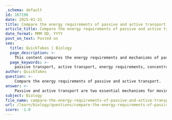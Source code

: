 ```yaml
---
_schema: default
id: 167196
date: 2025-01-31
title: Compare the energy requirements of passive and active transport.
article_title: Compare the energy requirements of passive and active transport.
date_format: MMM DD, YYYY
post_on_text: Posted on
seo:
  title: QuickTakes | Biology
  page_description: >-
    This content compares the energy requirements and mechanisms of passive and active transport in cells, highlighting their differences in concentration gradients and energy usage.
  page_keywords: >-
    passive transport, active transport, energy requirements, concentration gradient, diffusion, facilitated diffusion, osmosis, ATP, sodium-potassium pump, bulk transport, endocytosis, exocytosis, cellular homeostasis, energy-free, energy-dependent
author: QuickTakes
question: >-
    Compare the energy requirements of passive and active transport.
answer: >-
    Passive and active transport are two essential mechanisms for moving substances across cell membranes, and they differ significantly in their energy requirements.\n\n### Passive Transport\n- **Energy Requirement**: Passive transport does not require any energy input. Instead, it relies on the natural kinetic energy of molecules.\n- **Direction of Movement**: Substances move down their concentration gradient, meaning from areas of higher concentration to areas of lower concentration. This process continues until equilibrium is reached.\n- **Examples**: \n  - **Simple Diffusion**: Movement of small or nonpolar molecules (e.g., oxygen, carbon dioxide) directly through the lipid bilayer.\n  - **Facilitated Diffusion**: Movement of larger or polar molecules (e.g., glucose, ions) through specific transport proteins (channels or carriers) without energy expenditure.\n  - **Osmosis**: The diffusion of water across a selectively permeable membrane.\n\n### Active Transport\n- **Energy Requirement**: Active transport requires energy, typically derived from ATP, to move substances against their concentration gradient.\n- **Direction of Movement**: Substances are transported from areas of lower concentration to areas of higher concentration, which is contrary to the natural flow of diffusion.\n- **Examples**: \n  - **Pumps**: Such as the sodium-potassium pump (Na+-K+ pump), which actively transports sodium ions out of the cell and potassium ions into the cell, crucial for maintaining cellular homeostasis.\n  - **Bulk Transport**: Processes like endocytosis (engulfing substances into the cell) and exocytosis (releasing substances outside the cell) also require energy.\n\n### Summary of Differences\n- **Energy**: Passive transport is energy-free, while active transport requires energy.\n- **Concentration Gradient**: Passive transport moves with the gradient, whereas active transport moves against it.\n\nIn conclusion, the fundamental difference between passive and active transport lies in the energy requirements and the direction of movement relative to concentration gradients. Passive transport is a spontaneous process that does not require energy, while active transport is an energy-dependent process essential for maintaining cellular functions and homeostasis.
subject: Biology
file_name: compare-the-energy-requirements-of-passive-and-active-transport.md
url: /learn/biology/questions/compare-the-energy-requirements-of-passive-and-active-transport
score: -1.0
---
```


&nbsp;